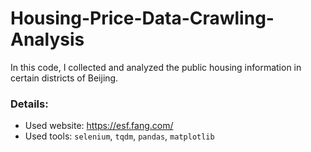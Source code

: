 # Housing-Price-Data-Crawling-Analysis
In this code, I collected and analyzed the public housing information in certain districts of Beijing.
### Details:
- Used website: https://esf.fang.com/
- Used tools: `selenium`, `tqdm`, `pandas`, `matplotlib`
